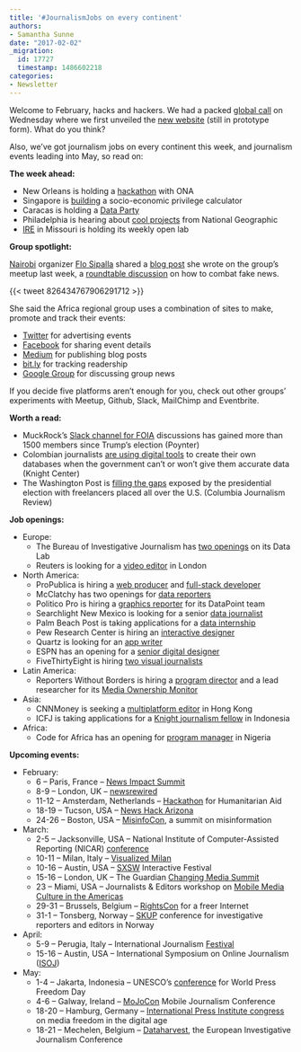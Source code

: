 ```yaml
---
title: '#JournalismJobs on every continent'
authors:
- Samantha Sunne
date: "2017-02-02"
_migration:
  id: 17727
  timestamp: 1486602218
categories:
- Newsletter
---
```


Welcome to February, hacks and hackers. We had a packed [global call][1] on Wednesday where we first unveiled the [new website][2] (still in prototype form). What do you think?

Also, we&#8217;ve got journalism jobs on every continent this week, and journalism events leading into May, so read on:

**The week ahead:**

  * New Orleans is holding a [hackathon][3] with ONA
  * Singapore is [building][4] a socio-economic privilege calculator
  * Caracas is holding a [Data Party][5]
  * Philadelphia is hearing about [cool projects][6] from National Geographic
  * [IRE][7] in Missouri is holding its weekly open lab

**Group spotlight:**

[Nairobi][8] organizer [Flo Sipalla][9] shared a [blog post][10] she wrote on the group&#8217;s meetup last week, a [roundtable discussion][11] on how to combat fake news.

{{< tweet 826434767906291712 >}}

She said the Africa regional group uses a combination of sites to make, promote and track their events:

  * [Twitter][12] for advertising events
  * [Facebook][13] for sharing event details
  * [Medium][14] for publishing blog posts
  * [bit.ly][15] for tracking readership
  * [Google Group][8] for discussing group news

If you decide five platforms aren&#8217;t enough for you, check out other groups&#8217; experiments with Meetup, Github, Slack, MailChimp and Eventbrite.

**Worth a read:**

  * MuckRock&#8217;s [Slack channel for FOIA][16] discussions has gained more than 1500 members since Trump&#8217;s election (Poynter)
  * Colombian journalists [are using digital tools][17] to create their own databases when the government can&#8217;t or won&#8217;t give them accurate data (Knight Center)
  * The Washington Post is [filling the gaps][18] exposed by the presidential election with freelancers placed all over the U.S. (Columbia Journalism Review)

**Job openings:**

  * Europe:
      * The Bureau of Investigative Journalism has [two openings][19] on its Data Lab
      * Reuters is looking for a [video editor][20] in London
  * North America:
      * ProPublica is hiring a [web producer][21] and [full-stack developer][22]
      * McClatchy has two openings for [data reporters][23]
      * Politico Pro is hiring a [graphics reporter][24] for its DataPoint team
      * Searchlight New Mexico is looking for a senior [data journalist][25]
      * Palm Beach Post is taking applications for a [data internship][26]
      * Pew Research Center is hiring an [interactive designer][27]
      * Quartz is looking for an [app writer][28]
      * ESPN has an opening for a [senior digital designer][29]
      * FiveThirtyEight is hiring [two visual journalists][30]
  * Latin America:
      * Reporters Without Borders is hiring a [program director][31] and a lead researcher for its [Media Ownership Monitor][32]
  * Asia:
      * CNNMoney is seeking a [multiplatform editor][33] in Hong Kong
      * ICFJ is taking applications for a [Knight journalism fellow][34] in Indonesia
  * Africa:
      * Code for Africa has an opening for [program manager][35] in Nigeria

**Upcoming events:**

  * February:
      * 6 &#8211; Paris, France &#8211; [News Impact Summit][36]
      * 8-9 &#8211; London, UK &#8211; [newsrewired][37]
      * 11-12 &#8211; Amsterdam, Netherlands &#8211; [Hackathon][38] for Humanitarian Aid
      * 18-19 &#8211; Tucson, USA &#8211; [News Hack Arizona][39]
      * 24-26 &#8211; Boston, USA &#8211; [MisinfoCon][40], a summit on misinformation
  * March:
      * 2-5 &#8211; Jacksonville, USA &#8211; National Institute of Computer-Assisted Reporting (NICAR) [conference][41]
      * 10-11 &#8211; Milan, Italy &#8211; [Visualized Milan][42]
      * 10-16 &#8211; Austin, USA &#8211; [SXSW][43] Interactive Festival
      * 15-16 &#8211; London, UK &#8211; The Guardian [Changing Media Summit][44]
      * 23 &#8211; Miami, USA &#8211; Journalists & Editors workshop on [Mobile Media Culture in the Americas][45]
      * 29-31 &#8211; Brussels, Belgium &#8211; [RightsCon][46] for a freer Internet
      * 31-1 &#8211; Tonsberg, Norway &#8211; [SKUP][47] conference for investigative reporters and editors in Norway
  * April:
      * 5-9 &#8211; Perugia, Italy &#8211; International Journalism [Festival][48]
      * 15-16 &#8211; Austin, USA &#8211; International Symposium on Online Journalism ([ISOJ][49])
  * May:
      * 1-4 &#8211; Jakarta, Indonesia &#8211; UNESCO&#8217;s [conference][50] for World Press Freedom Day
      * 4-6 &#8211; Galway, Ireland &#8211; [MoJoCon][51] Mobile Journalism Conference
      * 18-20 &#8211; Hamburg, Germany &#8211; [International Press Institute congress][52] on media freedom in the digital age
      * 18-21 &#8211; Mechelen, Belgium &#8211; [Dataharvest][53], the European Investigative Journalism Conference

 [1]: http://hackshackers.com/resources/global-open-call/
 [2]: http://hh-staging.s3-website-us-west-2.amazonaws.com/
 [3]: https://www.meetup.com/Hacks-Hackers-New-Orleans/events/237147941/
 [4]: https://www.meetup.com/Hacks-Hackers-Singapore/events/237131287/
 [5]: https://www.meetup.com/Hacks-Hackers-Periodistas-y-Programadores-Caracas/events/237191045/
 [6]: https://www.meetup.com/Hacks-Hackers-Philadelphia/events/237137698/
 [7]: http://www.meetup.com/hackshackersIRE/
 [8]: https://groups.google.com/forum/#!forum/hackshackers-nairobi
 [9]: https://twitter.com/flosips
 [10]: https://medium.com/hacks-hackers-africa/fake-news-is-it-just-hype-or-should-we-worry-84a4c75a74e3#.jhm5q1q50
 [11]: https://www.facebook.com/events/719608634874628/
 [12]: https://twitter.com/HHAfrica
 [13]: https://www.facebook.com/HacksHackersAfrica/
 [14]: https://medium.com/hacks-hackers-africa
 [15]: http://bit.ly
 [16]: http://niemanlab.us1.list-manage1.com/track/click?u=dc756b20ebb9521ec3ad95e4a&id=e1f7f625c8&e=f3b71c8b0d
 [17]: https://knightcenter.utexas.edu/blog/00-17946-investigative-journalists-use-digital-tools-map-massacres-armed-conflicts-colombia
 [18]: http://www.cjr.org/business_of_news/washington_post_freelance_network.php?utm_source=Pew+Research+Center&utm_campaign=dcad15fcea-EMAIL_CAMPAIGN_2017_01_30&utm_medium=email&utm_term=0_3e953b9b70-dcad15fcea-399363717
 [19]: https://medium.com/local-data-lab/join-the-local-data-lab-fa865f83f516#.72pf2ir5o
 [20]: https://www.journalism.co.uk/media-jobs/producer-video-editor/s75/a698442/
 [21]: https://www.propublica.org/atpropublica/item/propublica-is-hiring-a-web-producer?utm_source=pardot&utm_medium=email&utm_campaign=january-2017-announcement
 [22]: https://www.propublica.org/atpropublica/item/propublica-is-hiring-a-product-developer
 [23]: http://www.jobs.net/jobs/mcclatchy-widget/en-us/job/United-States/Data-Reporter/JJJ3G973HQBQS8C90JR/
 [24]: http://www.politico.com/employment/datapoint-finance-graphics-reporter-edi0096
 [25]: http://nmsearchlight.com/help-wanted/
 [26]: http://www.journalismjobs.com/1635757-reporting-and-data-interns-the-palm-beach-post
 [27]: http://ire.org/jobs/job/953/
 [28]: http://talkingbiznews.com/biz-news-help-wanted/quartz-seeks-an-app-writer/
 [29]: http://snd.org/jobs/view/senior-digital-designer/
 [30]: https://fivethirtyeight.com/jobs/
 [31]: https://rsf.org/en/work-rsf
 [32]: http://www.mom-rsf.org/en/followpage/team/
 [33]: http://talkingbiznews.com/biz-news-help-wanted/cnnmoney-com-seeks-multiplatform-editor-in-hong-kong/
 [34]: http://ijnet.org/en/opportunities/icfj-seeks-knight-international-journalism-fellow-indonesia
 [35]: http://www.icfj.org/about/jobs/code-africa-project-manager-nigeria
 [36]: https://newsimpact.io/summits/news-impact-summit-paris
 [37]: https://www.newsrewired.com/agenda-february17/
 [38]: http://www.pwc.nl/hackingaid
 [39]: http://www.newshackarizona.org/
 [40]: https://medium.com/misinfocon/misinfocon-a-summit-on-misinformation-feb-24-26-at-mit-media-lab-the-nieman-foundation-for-232507bd08a6#.twmhi9cgm
 [41]: http://ire.org/conferences/nicar2017/
 [42]: http://visualized.com/milan/
 [43]: https://www.sxsw.com/festivals/interactive/
 [44]: https://www.theguardian.com/media-network/changing-media-summit?CMP=ema-1698
 [45]: http://info.splashthat.com/wf/click?upn=YF9ow9LI0kSD4J9739cH4q7zxJPkSVnqy5dauEqKGuGVOA0wLqIA4H0fyHYjlf3w_h3EYRiceYmcE2w0m2fAsUdvQn6qbOUOB2Sacjxu96Pv2tAzN6XeAzQlWQw5ursYMzK67nKgxYCHYFKKz4X6PkjF12LaT9uZJmINJ5gOsS-2FWdCsNSO4zgrYDKWhVtO2y4HnSayJwUeFMnrKuhrZ2fuMqSct-2BkD0Ez8kH8cZzq0l10VVAN9MVwZ5lcP2TzurtlayteHCZTYaJASmDCgWIreaiTYdjjTw5-2Bhll-2F-2FvFvZExsRpQPqOOcgkeEGbpoa4AqVen3V48nVvgMelH4BpfW5qpuBZ6D12gESy0WcS8e5hfuDTC0ZreiTZFfmenxUWV-2FJrQqJy290lJr0mo8D0WUPg-3D-3D
 [46]: https://www.rightscon.org/
 [47]: https://skup2017aschedorg.sched.com/
 [48]: http://www.journalismfestival.com/
 [49]: https://online.journalism.utexas.edu/
 [50]: http://en.unesco.org/wpfd
 [51]: https://mojocon.rte.ie/
 [52]: https://ipiwoco2017.sched.com/list/descriptions/
 [53]: http://journalismfund.eu/event/eijc-dataharvest-2017-mechelen
